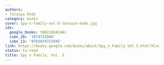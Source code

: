 ```yaml
---
authors:
- Tatsuya Endo
category: books
cover: spy-x-family-vol-5-tatsuya-endo.jpg
ids:
  google_books: tBH2zQEACAAJ
  isbn_10: '1974722945'
  isbn_13: '9781974722945'
link: https://books.google.com/books/about/Spy_x_Family_Vol_5.html?hl=&id=tBH2zQEACAAJ
status: to-read
title: Spy x Family, Vol. 5
---
```

